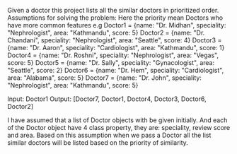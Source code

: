Given a doctor this project lists all the similar doctors in prioritized order. 
Assumptions for solving the problem:
Here the priority mean Doctors who have more common features e.g
Doctor1 = {name: "Dr. Midhan", speciality: "Nephrologist", area: "Kathmandu", score: 5}
Doctor2 = {name: "Dr. Chandani", speciality: "Nephrologist", area: "Seattle", score: 4}
Doctor3 = {name: "Dr. Aaron", speciality: "Cardiologist", area: "Kathmandu", score: 1}
Doctor4 = {name: "Dr. Roshni", speciality: "Nephrologist", area: "Vegas", score: 5}
Doctor5 = {name: "Dr. Sally", speciality: "Gynacologist", area: "Seattle", score: 2}
Doctor6 = {name: "Dr. Hem", speciality: "Cardiologist", area: "Alabama", score: 5}
Doctor7 = {name: "Dr. John", speciality: "Nephrologist", area: "Kathmandu", score: 5}

Input: Doctor1
Output: [Doctor7, Doctor1, Doctor4, Doctor3, Doctor6, Doctor2]

I have assumed that a list of Doctor objects with be given initially. And each of the Doctor object have 4 class property, 
they are: speciality, review score and area. Based on this assumption when we pass a Doctor all the list similar doctors 
will be listed based on the priority of similarity.    
